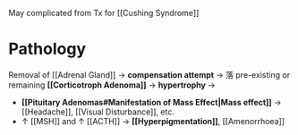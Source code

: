 May complicated from Tx for [[Cushing Syndrome]]

# Pathology
Removal of [[Adrenal Gland]] → **compensation attempt** → 落 pre-existing or remaining **[[Corticotroph Adenoma]]** → **hypertrophy** → 
- **[[Pituitary Adenomas#Manifestation of Mass Effect|Mass effect]]** → [[Headache]], [[Visual Disturbance]], etc.
- ↑ [[MSH]] and ↑ [[ACTH]] → **[[Hyperpigmentation]]**, [[Amenorrhoea]]
